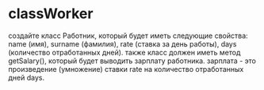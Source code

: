# classWorker
cоздайте класс Работник, который будет иметь следующие свойства: name (имя), surname (фамилия), rate (ставка за день работы), days (количество отработанных дней). также класс должен иметь метод getSalary(), который будет выводить зарплату работника. зарплата - это произведение (умножение) ставки rate на количество отработанных дней days.
